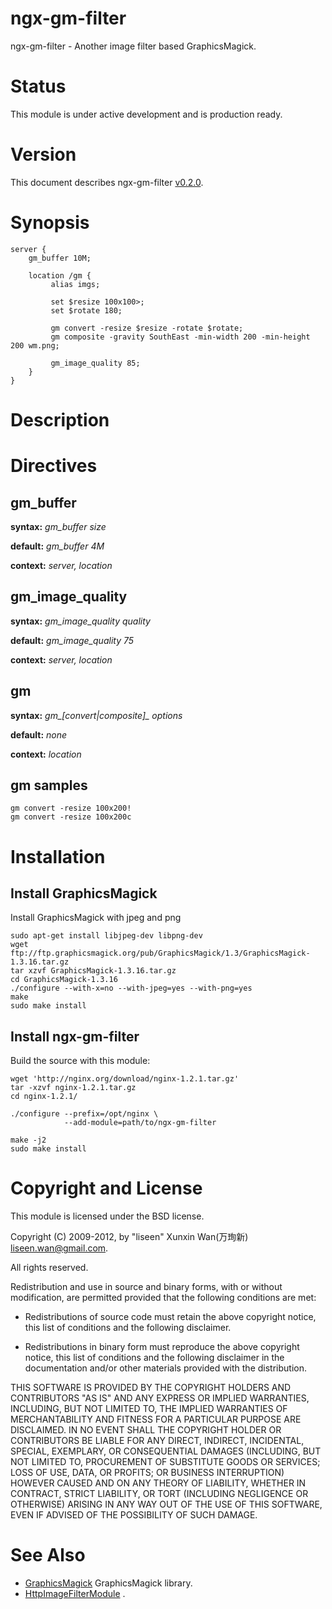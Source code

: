 ngx-gm-filter
=============

ngx-gm-filter - Another image filter based GraphicsMagick.

Status
======

This module is under active development and is production ready.


Version
=======

This document describes ngx-gm-filter [v0.2.0](https://github.com/liseen/ngx-gm-filter/tags).


Synopsis
========

```
server {
    gm_buffer 10M;

    location /gm {
         alias imgs;

         set $resize 100x100>;
         set $rotate 180;

         gm convert -resize $resize -rotate $rotate;
         gm composite -gravity SouthEast -min-width 200 -min-height 200 wm.png;

         gm_image_quality 85;
    }
}
```

Description
===========

Directives
==========

gm_buffer
--------------
**syntax:** *gm_buffer size*

**default:** *gm_buffer 4M*

**context:** *server, location*


gm_image_quality
--------------
**syntax:** *gm_image_quality quality*

**default:** *gm_image_quality 75*

**context:** *server, location*

gm
--------------
**syntax:** *gm_[convert|composite]_ options*

**default:** *none*

**context:** *location*

gm samples
--------------

```
gm convert -resize 100x200!
gm convert -resize 100x200c
```


Installation
============

Install GraphicsMagick
------------

Install GraphicsMagick with jpeg and png

    sudo apt-get install libjpeg-dev libpng-dev
    wget ftp://ftp.graphicsmagick.org/pub/GraphicsMagick/1.3/GraphicsMagick-1.3.16.tar.gz
    tar xzvf GraphicsMagick-1.3.16.tar.gz
    cd GraphicsMagick-1.3.16
    ./configure --with-x=no --with-jpeg=yes --with-png=yes
    make
    sudo make install

Install ngx-gm-filter
------------

Build the source with this module:

    wget 'http://nginx.org/download/nginx-1.2.1.tar.gz'
    tar -xzvf nginx-1.2.1.tar.gz
    cd nginx-1.2.1/

    ./configure --prefix=/opt/nginx \
				--add-module=path/to/ngx-gm-filter

    make -j2
    sudo make install


Copyright and License
=====================

This module is licensed under the BSD license.

Copyright (C) 2009-2012, by "liseen" Xunxin Wan(万珣新) <liseen.wan@gmail.com>.

All rights reserved.

Redistribution and use in source and binary forms, with or without modification, are permitted provided that the following conditions are met:

* Redistributions of source code must retain the above copyright notice, this list of conditions and the following disclaimer.

* Redistributions in binary form must reproduce the above copyright notice, this list of conditions and the following disclaimer in the documentation and/or other materials provided with the distribution.

THIS SOFTWARE IS PROVIDED BY THE COPYRIGHT HOLDERS AND CONTRIBUTORS "AS IS" AND ANY EXPRESS OR IMPLIED WARRANTIES, INCLUDING, BUT NOT LIMITED TO, THE IMPLIED WARRANTIES OF MERCHANTABILITY AND FITNESS FOR A PARTICULAR PURPOSE ARE DISCLAIMED. IN NO EVENT SHALL THE COPYRIGHT HOLDER OR CONTRIBUTORS BE LIABLE FOR ANY DIRECT, INDIRECT, INCIDENTAL, SPECIAL, EXEMPLARY, OR CONSEQUENTIAL DAMAGES (INCLUDING, BUT NOT LIMITED TO, PROCUREMENT OF SUBSTITUTE GOODS OR SERVICES; LOSS OF USE, DATA, OR PROFITS; OR BUSINESS INTERRUPTION) HOWEVER CAUSED AND ON ANY THEORY OF LIABILITY, WHETHER IN CONTRACT, STRICT LIABILITY, OR TORT (INCLUDING NEGLIGENCE OR OTHERWISE) ARISING IN ANY WAY OUT OF THE USE OF THIS SOFTWARE, EVEN IF ADVISED OF THE POSSIBILITY OF SUCH DAMAGE.


See Also
========

* [GraphicsMagick](http://www.graphicsmagick.org/)  GraphicsMagick library.
* [HttpImageFilterModule](http://wiki.nginx.org/HttpImageFilterModule) .
